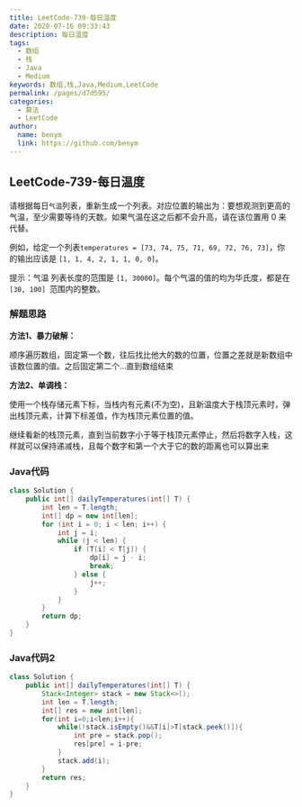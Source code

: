 ```yaml
---
title: LeetCode-739-每日温度
date: 2020-07-16 09:33:43
description: 每日温度
tags: 
  - 数组
  - 栈
  - Java
  - Medium
keywords: 数组,栈,Java,Medium,LeetCode
permalink: /pages/d7d595/
categories: 
  - 算法
  - LeetCode
author: 
  name: benym
  link: https://github.com/benym
---
```


## LeetCode-739-每日温度

请根据每日`气温`列表，重新生成一个列表。对应位置的输出为：要想观测到更高的气温，至少需要等待的天数。如果气温在这之后都不会升高，请在该位置用 0 来代替。

例如，给定一个列表`temperatures = [73, 74, 75, 71, 69, 72, 76, 73]`，你的输出应该是 `[1, 1, 4, 2, 1, 1, 0, 0]`。

提示：气温 列表长度的范围是 `[1, 30000]`。每个气温的值的均为华氏度，都是在 `[30, 100] `范围内的整数。

<!--more-->

### 解题思路

**方法1、暴力破解：**

顺序遍历数组，固定第一个数，往后找比他大的数的位置，位置之差就是新数组中该数位置的值。之后固定第二个...直到数组结束

**方法2、单调栈：**

使用一个栈存储元素下标，当栈内有元素(不为空)，且新温度大于栈顶元素时，弹出栈顶元素，计算下标差值，作为栈顶元素位置的值。

继续看新的栈顶元素，直到当前数字小于等于栈顶元素停止，然后将数字入栈，这样就可以保持递减栈，且每个数字和第一个大于它的数的距离也可以算出来

### Java代码

```java
class Solution {
    public int[] dailyTemperatures(int[] T) {
        int len = T.length;
        int[] dp = new int[len];
        for (int i = 0; i < len; i++) {
            int j = i;
            while (j < len) {
                if (T[i] < T[j]) {
                    dp[i] = j - i;
                    break;
                } else {
                    j++;
                }
            }
        }
        return dp;
    }
}
```

### Java代码2

```java
class Solution {
    public int[] dailyTemperatures(int[] T) {
        Stack<Integer> stack = new Stack<>();
        int len = T.length;
        int[] res = new int[len];
        for(int i=0;i<len;i++){
            while(!stack.isEmpty()&&T[i]>T[stack.peek()]){
                int pre = stack.pop();
                res[pre] = i-pre;
            }
            stack.add(i);
        }
        return res;
    }
}
```





